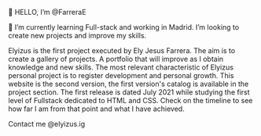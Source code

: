 👋 HELLO, I’m @FarreraE

🌱 I’m currently learning Full-stack and working in Madrid. I’m looking to create new projects and improve my skills.

Elyizus is the first project executed by Ely Jesus Farrera. The aim is to create a gallery of projects. A portfolio that will improve as I obtain knowledge and new skills. The most relevant characteristic of Elyizus personal project is to register development and personal growth. This website is the second version, the first version's catalog is available in the project section. The first release is dated July 2021 while studying the first level of Fullstack dedicated to HTML and CSS. Check on the timeline to see how far I am from that point and what I have achieved. 

Contact me @elyizus.ig
